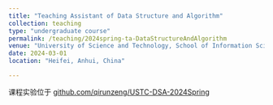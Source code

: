 ```yaml
---
title: "Teaching Assistant of Data Structure and Algorithm"
collection: teaching
type: "undergraduate course"
permalink: /teaching/2024spring-ta-DataStructureAndAlgorithm
venue: "University of Science and Technology, School of Information Science and Technology"
date: 2024-03-01
location: "Heifei, Anhui, China"

---
```


课程实验位于 [github.com/qirunzeng/USTC-DSA-2024Spring](https://github.com/qirunzeng/USTC-DSA-2024Spring)